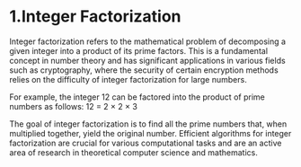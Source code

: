 # 1.Integer Factorization

Integer factorization refers to the mathematical problem of decomposing a given integer into a product of its prime factors. This is a fundamental concept in number theory and has significant applications in various fields such as cryptography, where the security of certain encryption methods relies on the difficulty of integer factorization for large numbers.

For example, the integer 12 can be factored into the product of prime numbers as follows:
12 = 2 × 2 × 3

The goal of integer factorization is to find all the prime numbers that, when multiplied together, yield the original number. Efficient algorithms for integer factorization are crucial for various computational tasks and are an active area of research in theoretical computer science and mathematics.
